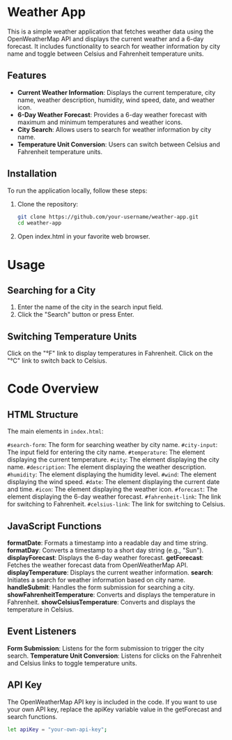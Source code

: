 # Weather App

This is a simple weather application that fetches weather data using the OpenWeatherMap API and displays the current weather and a 6-day forecast. It includes functionality to search for weather information by city name and toggle between Celsius and Fahrenheit temperature units.

## Features

- **Current Weather Information**: Displays the current temperature, city name, weather description, humidity, wind speed, date, and weather icon.
- **6-Day Weather Forecast**: Provides a 6-day weather forecast with maximum and minimum temperatures and weather icons.
- **City Search**: Allows users to search for weather information by city name.
- **Temperature Unit Conversion**: Users can switch between Celsius and Fahrenheit temperature units.

## Installation

To run the application locally, follow these steps:

1. Clone the repository:
   ```sh
   git clone https://github.com/your-username/weather-app.git
   cd weather-app

2. Open index.html in your favorite web browser.

# Usage
## Searching for a City

1. Enter the name of the city in the search input field.
2. Click the "Search" button or press Enter.

## Switching Temperature Units
Click on the "°F" link to display temperatures in Fahrenheit.
Click on the "°C" link to switch back to Celsius.
# Code Overview
## HTML Structure
The main elements in `index.html`:

`#search-form`: The form for searching weather by city name.
`#city-input`: The input field for entering the city name.
`#temperature`: The element displaying the current temperature.
`#city`: The element displaying the city name.
`#description`: The element displaying the weather description.
`#humidity`: The element displaying the humidity level.
`#wind`: The element displaying the wind speed.
`#date`: The element displaying the current date and time.
`#icon`: The element displaying the weather icon.
`#forecast`: The element displaying the 6-day weather forecast.
`#fahrenheit-link`: The link for switching to Fahrenheit.
`#celsius-link`: The link for switching to Celsius.
## JavaScript Functions
**formatDate**: Formats a timestamp into a readable day and time string.
**formatDay**: Converts a timestamp to a short day string (e.g., "Sun").
**displayForecast**: Displays the 6-day weather forecast.
**getForecast**: Fetches the weather forecast data from OpenWeatherMap API.
**displayTemperature**: Displays the current weather information.
**search**: Initiates a search for weather information based on city name.
**handleSubmit**: Handles the form submission for searching a city.
**showFahrenheitTemperature**: Converts and displays the temperature in Fahrenheit.
**showCelsiusTemperature**: Converts and displays the temperature in Celsius.

## Event Listeners
**Form Submission**: Listens for the form submission to trigger the city search.
**Temperature Unit Conversion**: Listens for clicks on the Fahrenheit and Celsius links to toggle temperature units.

## API Key
The OpenWeatherMap API key is included in the code. If you want to use your own API key, replace the apiKey variable value in the getForecast and search functions.

```sh
let apiKey = "your-own-api-key";
